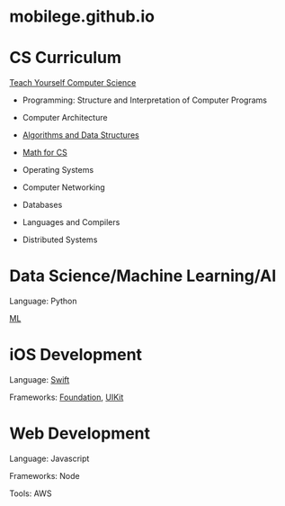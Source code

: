 mobilege.github.io
==================

# CS Curriculum

[Teach Yourself Computer Science](https://teachyourselfcs.com/)

- Programming: Structure and Interpretation of Computer Programs

- Computer Architecture

- [Algorithms and Data Structures](https://github.com/mobilege/algorithms)

- [Math for CS](https://github.com/mobilege/math)

- Operating Systems

- Computer Networking

- Databases

- Languages and Compilers

- Distributed Systems


# Data Science/Machine Learning/AI

 Language: Python
 
 [ML](https://github.com/mobilege/machine-learning) 
 

# iOS Development

Language: [Swift](https://github.com/mobilege/ios-resources/blob/master/Swift.md)

Frameworks: [Foundation](https://github.com/mobilege/ios-resources/blob/master/Foundation.md), [UIKit](https://github.com/mobilege/ios-resources/blob/master/UIKit.md)



# Web Development

Language: Javascript

Frameworks: Node

Tools: AWS




